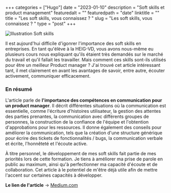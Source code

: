 +++
categories = ["Hugo"]
date = "2023-01-10"
description = "Soft skills et product management"
featuredalt = ""
featuredpath = "date"
linktitle = ""
title = "Les soft skills, vous connaissez ? "
slug = "Les soft skills, vous connaissez ? "
type = "post"
+++


![Illustration Soft skills](https://www.ismartrecruit.com/upload/blog/main_image/How_soft_skills_can_be_developed_at_the_workplace.jpg)

Il est aujourd'hui difficile d'igonrer l'importance des soft skills en entreprises. En tant qu'élève à la HEIG-VD, vous avons nous-même eu plusieurs cours nous expliquant qu'ils étaient très demandés sur le marché du travail et qu'il fallait les travailler. Mais comment ces skills sont-ils utilisés pour être un meilleur Product manager ? J'ai trouvé cet article intéressant tant, il met clairement en avant les avantages de savoir, entre autre,  écouter activement, communiquer efficacement.

### En résumé
L'article parle de **l'importance des compétences en communication pour un product manager**. Il décrit différentes situations où la communication est essentielle, comme l'écriture d'histoires utilisateur, la gestion des attentes des parties prenantes, la communication avec différents groupes de personnes, la construction de la confiance de l'équipe et l'obtention d'approbations pour les ressources. Il donne également des conseils pour améliorer la communication, tels que la création d'une structure générique pour écrire des tickets de fonctionnalités / bugs, la communication verbale et écrite, l'honnêteté et l'écoute active.

À titre personnel, le développement de mes soft skills fait partie de mes priorités lors de cette formation. Je tiens à améliorer ma prise de parole en public au maximum, ainsi qu'à perfectionner ma capacité d'écoute et de collaboration. Cet article à le potentiel de m'être déjà utile afin de mettre l'accent sur certaines capacités à développer. 

**Le lien de l'article** -> [Medium.com](https://abthomsen.medium.com/want-to-become-a-product-manager-dont-forget-about-the-soft-skills-a46a4a5cc3cb)